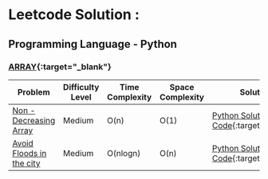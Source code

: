 # Leetcode Solution : 

## Programming Language - Python

### [ARRAY](https://leetcode.com/tag/array/){:target="_blank"}

|        Problem           | Difficulty Level | Time Complexity | Space Complexity | Solution |
|--------------------------|------------|-----------------|------------------|----------|
| [Non - Decreasing Array](https://leetcode.com/problems/non-decreasing-array/)   | Medium     | O(n)            | O(1)   | [Python Solution Code](https://github.com/venkateshelangovan/IIT-H-Course-Work-/blob/main/Placement%20Preparation%20-%20IIT%20H%20-%20Leetcode/Arrays/Medium%20-%20Non-Decreasing%20Array%20-%20Leetcode%20665.py){:target="_blank"}|
| [Avoid Floods in the city](https://leetcode.com/problems/avoid-flood-in-the-city/) | Medium     | O(nlogn)        | O(n) |[Python Solution Code](https://github.com/venkateshelangovan/IIT-H-Course-Work-/blob/main/Placement%20Preparation%20-%20IIT%20H%20-%20Leetcode/Arrays/Medium%20-%20Avoid%20Flood%20in%20the%20city%20-%20Leetcode%201488.py){:target="_blank"}|
